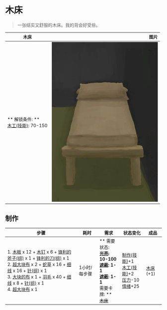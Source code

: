 # 木床  
> 一张结实又舒服的木床。我的背会好受些。  
  
  木床  |   图片   
 ----  |  ----:   
 ** 解锁条件: **<br>[木工(技能)](Skill_Woodworking.md): 70-150  |  ![](Sprite/Bed.png)   
  
## 制作  
步骤  |  耗时  |  需求  |  状态变化  |  成品  
----  |  ----  |  ----  |  ----  |  ----  
1. [木板](Plank.md) x 12 + [木钉](Treenail.md) x 6 + [锋利的斧子(组)](GpTag_AxeAdv.md) x 1 + [锋利的刀(组)](GpTag_CutterAdv.md) x 1<br>2. [超大块布](ClothVeryLarge.md) x 2 + [蛇草](SnakeGrass.md) x 16 + [细线](CordFiber.md) x 16 + [针(组)](GpTag_Needle.md) x 1<br>3. [大块的布](ClothLarge.md) x 1 + [羽毛](Feathers.md) x 40 + [细线](CordFiber.md) x 8 + [针(组)](GpTag_Needle.md) x 1<br>4. [超大块布](ClothVeryLarge.md) x 1  |  1小时/每步骤  |  ** 需要状态: **<br>[光亮](Light.md): 10-100<br>[遮蔽](Sheltered.md): 1-1<br>[遮蔽](Sheltered.md): 1-1<br>** 需要卡牌: **<br>~~[木床](BedWooden.md)~~  |  [制作(技能)](Skill_Crafting.md)+1<br>[木工(技能)](Skill_Woodworking.md)+2<br>[压力](Stress.md)-10<br>[情绪](Morale.md)+25  |  [木床](BedWooden.md)(+1)  
